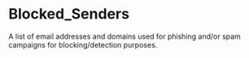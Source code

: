 # Blocked_Senders
A list of email addresses and domains used for phishing and/or spam campaigns for blocking/detection purposes.
